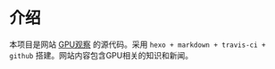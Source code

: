 # 介绍

本项目是网站 [GPU观察](https://www.gpuinsight.com/) 的源代码。采用 `hexo + markdown + travis-ci + github` 搭建。网站内容包含GPU相关的知识和新闻。